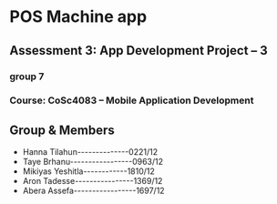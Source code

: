 # POS Machine app
## Assessment 3: App Development Project – 3
### group 7
### Course: CoSc4083 – Mobile Application Development

## Group & Members
- Hanna Tilahun--------------0221/12
- Taye Brhanu-----------------0963/12  
- Mikiyas Yeshitla------------1810/12  
- Aron Tadesse----------------1369/12               
- Abera Assefa-----------------1697/12
